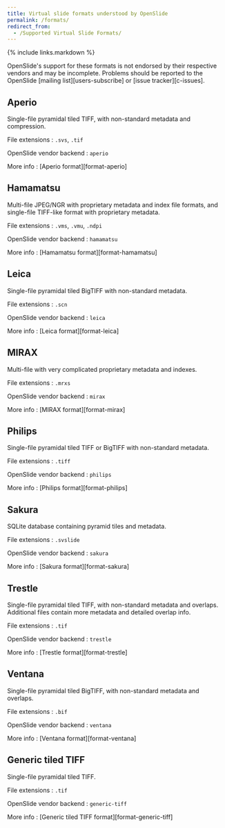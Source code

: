 ```yaml
---
title: Virtual slide formats understood by OpenSlide
permalink: /formats/
redirect_from:
  - /Supported Virtual Slide Formats/
---
```


{% include links.markdown %}

OpenSlide's support for these formats is not endorsed by their respective
vendors and may be incomplete.  Problems should be reported to the OpenSlide
[mailing list][users-subscribe] or [issue tracker][c-issues].


Aperio
------

Single-file pyramidal tiled TIFF, with non-standard metadata and compression.

File extensions
: `.svs`, `.tif`

OpenSlide vendor backend
: `aperio`

More info
: [Aperio format][format-aperio]


Hamamatsu
---------

Multi-file JPEG/NGR with proprietary metadata and index file formats, and
single-file TIFF-like format with proprietary metadata.

File extensions
: `.vms`, `.vmu`, `.ndpi`

OpenSlide vendor backend
: `hamamatsu`

More info
: [Hamamatsu format][format-hamamatsu]


Leica
-----

Single-file pyramidal tiled BigTIFF with non-standard metadata.

File extensions
: `.scn`

OpenSlide vendor backend
: `leica`

More info
: [Leica format][format-leica]


MIRAX
-----

Multi-file with very complicated proprietary metadata and indexes.

File extensions
: `.mrxs`

OpenSlide vendor backend
: `mirax`

More info
: [MIRAX format][format-mirax]


Philips
-------

Single-file pyramidal tiled TIFF or BigTIFF with non-standard metadata.

File extensions
: `.tiff`

OpenSlide vendor backend
: `philips`

More info
: [Philips format][format-philips]


Sakura
------
SQLite database containing pyramid tiles and metadata.

File extensions
: `.svslide`

OpenSlide vendor backend
: `sakura`

More info
: [Sakura format][format-sakura]


Trestle
-------
Single-file pyramidal tiled TIFF, with non-standard metadata and
overlaps.  Additional files contain more metadata and detailed overlap info.

File extensions
: `.tif`

OpenSlide vendor backend
: `trestle`

More info
: [Trestle format][format-trestle]


Ventana
-------
Single-file pyramidal tiled BigTIFF, with non-standard metadata and
overlaps.

File extensions
: `.bif`

OpenSlide vendor backend
: `ventana`

More info
: [Ventana format][format-ventana]


Generic tiled TIFF
------------------

Single-file pyramidal tiled TIFF.

File extensions
: `.tif`

OpenSlide vendor backend
: `generic-tiff`

More info
: [Generic tiled TIFF format][format-generic-tiff]
